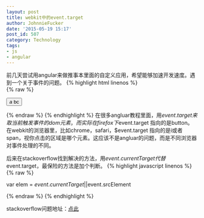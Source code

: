 ```yaml
---
layout: post
title: webkit中的event.target
author: JohnnieFucker
date: '2015-05-19 15:17'
post_id: 507
category: Technology
tags:
- js
- angular
---
```

前几天尝试用angular来做推事本里面的自定义应用，希望能够加速开发速度。遇到一个关于事件的问题。
{% highlight html linenos %}  
{% raw %}

<button ng-click=funcA($event);>
	<i>a</i>
	<span>bc</span>
</button>

{% endraw %} 
{% endhighlight %}
在很多angluar教程里面，用$event.target来取当前触发事件的dom元素，而实际在firefox下$event.target 指向的是button。在webkit的浏览器里，比如chrome，safari，$event.target 指向的是i或者span，视你点击的区域是哪个元素。这应该不是angluar的问题，而是不同浏览器对事件处理的不同。

后来在stackoverflow找到解决的方法，用$event.currentTarget代替$event.target，最保险的方法是加个判断。
{% highlight javascript linenos %}  
{% raw %}

var elem = $event.currentTarget ||$event.srcElement

{% endraw %} 
{% endhighlight %}


stackoverflow问题地址：[点此](http://stackoverflow.com/questions/23107613/angularjs-get-original-element-from-ng-click)
